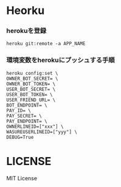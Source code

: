# Heorku

### herokuを登録

`heroku git:remote -a APP_NAME`

### 環境変数をherokuにプッシュする手順

```
heroku config:set \
OWNER_BOT_SECRET= \
OWNER_BOT_TOKEN= \
USER_BOT_SECRET= \
USER_BOT_TOKEN= \
USER_FRIEND_URL= \
BOT_ENDPOINT= \
PAY_ID= \
PAY_SECRET= \
PAY_ENDPOINT= \
OWNERLINEID=["xxx"] \
WASUREUSERLINEID=["yyy"] \
DEBUG=True
```

# LICENSE
MIT License
